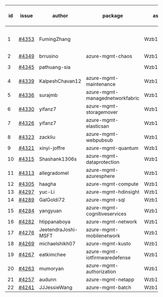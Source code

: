 | id | issue | author | package | assignee | bot advice | created date of issue | target release date | date from target |
| ------ | ------ | ------ | ------ | ------ | ------ | ------ | ------ | :-----: |
| 1 | [#4353](https://github.com/Azure/sdk-release-request/issues/4353) | FumingZhang |  | Wzb123456789 | duplicated issue  <br> new issue. | 07-21 | 08-25 |  |
| 2 | [#4349](https://github.com/Azure/sdk-release-request/issues/4349) | brrusino | azure-mgmt-chaos | Wzb123456789 |  | 07-20 | 08-25 |  |
| 3 | [#4345](https://github.com/Azure/sdk-release-request/issues/4345) | pathuang-sia |  | Wzb123456789 | duplicated issue  <br> | 07-19 | 08-25 |  |
| 4 | [#4339](https://github.com/Azure/sdk-release-request/issues/4339) | KalpeshChavan12 | azure-mgmt-maintenance | Wzb123456789 |  | 07-15 | 08-25 |  |
| 5 | [#4336](https://github.com/Azure/sdk-release-request/issues/4336) | surajmb | azure-mgmt-managednetworkfabric | Wzb123456789 | FirstGA | 07-13 | 07-28 |  |
| 6 | [#4330](https://github.com/Azure/sdk-release-request/issues/4330) | yifanz7 | azure-mgmt-storagemover | Wzb123456789 |  | 07-11 | 07-28 |  |
| 7 | [#4326](https://github.com/Azure/sdk-release-request/issues/4326) | yifanz7 | azure-mgmt-elasticsan | Wzb123456789 |  | 07-11 | 07-28 |  |
| 8 | [#4323](https://github.com/Azure/sdk-release-request/issues/4323) | zackliu | azure-mgmt-webpubsub | Wzb123456789 |  | 07-10 | 07-28 |  |
| 9 | [#4321](https://github.com/Azure/sdk-release-request/issues/4321) | xinyi-joffre | azure-mgmt-quantum | Wzb123456789 |  | 07-07 | 07-28 |  |
| 10 | [#4315](https://github.com/Azure/sdk-release-request/issues/4315) | Shashank1306s | azure-mgmt-dataprotection | Wzb123456789 |  | 07-03 | 07-28 |  |
| 11 | [#4313](https://github.com/Azure/sdk-release-request/issues/4313) | allegradomel | azure-mgmt-azuresphere | Wzb123456789 | FirstBeta | 06-29 | 07-28 |  |
| 12 | [#4305](https://github.com/Azure/sdk-release-request/issues/4305) | haagha | azure-mgmt-compute | Wzb123456789 |  | 06-29 | 07-28 |  |
| 13 | [#4297](https://github.com/Azure/sdk-release-request/issues/4297) | yuc-Li | azure-mgmt-hdinsight | Wzb123456789 |  | 06-28 | 07-28 |  |
| 14 | [#4289](https://github.com/Azure/sdk-release-request/issues/4289) | GalGoldi72 | azure-mgmt-sql | Wzb123456789 | HoldOn | 06-27 | 07-28 |  |
| 15 | [#4284](https://github.com/Azure/sdk-release-request/issues/4284) | yangyuan | azure-mgmt-cognitiveservices | Wzb123456789 |  | 06-27 | 07-28 |  |
| 16 | [#4282](https://github.com/Azure/sdk-release-request/issues/4282) | htippanaboya | azure-mgmt-network | Wzb123456789 |  | 06-26 | 07-28 |  |
| 17 | [#4276](https://github.com/Azure/sdk-release-request/issues/4276) | JeetendraJoshi-MSFT | azure-mgmt-mobilenetwork | Wzb123456789 |  | 06-26 | 07-28 |  |
| 18 | [#4269](https://github.com/Azure/sdk-release-request/issues/4269) | michaelshikh07 | azure-mgmt-kusto | Wzb123456789 |  | 06-25 | 07-28 |  |
| 19 | [#4267](https://github.com/Azure/sdk-release-request/issues/4267) | eatkimchee | azure-mgmt-iotfirmwaredefense | Wzb123456789 | FirstBeta | 06-23 | 07-28 |  |
| 20 | [#4263](https://github.com/Azure/sdk-release-request/issues/4263) | mumoryan | azure-mgmt-authorization | Wzb123456789 |  | 06-21 | 07-28 |  |
| 21 | [#4257](https://github.com/Azure/sdk-release-request/issues/4257) | audunn | azure-mgmt-netapp | Wzb123456789 |  | 06-21 | 07-28 |  |
| 22 | [#4241](https://github.com/Azure/sdk-release-request/issues/4241) | JJJessieWang | azure-mgmt-batch | Wzb123456789 |  | 06-13 | 07-28 |  |
